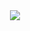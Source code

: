 

  <div align="center">
      <img src="https://www.rbsdirect.com.br/imagesrc/27278350.jpg?w=700">
  </div>
